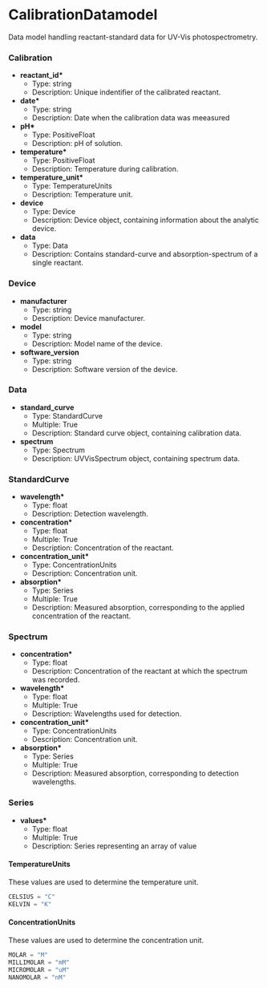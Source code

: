 # CalibrationDatamodel

Data model handling reactant-standard data for UV-Vis photospectrometry.

### Calibration

- __reactant_id*__
  - Type: string
  - Description: Unique indentifier of the calibrated reactant.
- __date*__
  - Type: string
  - Description: Date when the calibration data was meeasured
- __pH*__
  - Type: PositiveFloat
  - Description: pH of solution.
- __temperature*__
  - Type: PositiveFloat
  - Description: Temperature during calibration.
- __temperature_unit*__
  - Type: TemperatureUnits
  - Description: Temperature unit.
- __device__
  - Type: Device
  - Description: Device object, containing information about the analytic device.
- __data__
  - Type: Data
  - Description: Contains standard-curve and absorption-spectrum of a single reactant.

### Device

- __manufacturer__
  - Type: string
  - Description: Device manufacturer.
- __model__
  - Type: string
  - Description: Model name of the device.
- __software_version__
  - Type: string
  - Description: Software version of the device.

### Data

- __standard_curve__
  - Type: StandardCurve
  - Multiple: True
  - Description: Standard curve object, containing calibration data.
- __spectrum__
  - Type: Spectrum
  - Description: UVVisSpectrum object, containing spectrum data.

### StandardCurve

- __wavelength*__
  - Type: float
  - Description: Detection wavelength.
- __concentration*__
  - Type: float
  - Multiple: True
  - Description: Concentration of the reactant.
- __concentration_unit*__
  - Type: ConcentrationUnits
  - Description: Concentration unit.
- __absorption*__
  - Type: Series
  - Multiple: True
  - Description: Measured absorption, corresponding to the applied concentration of the reactant.

### Spectrum

- __concentration*__
  - Type: float
  - Description: Concentration of  the reactant at which the spectrum was recorded.
- __wavelength*__
  - Type: float
  - Multiple: True
  - Description: Wavelengths used for detection.
- __concentration_unit*__
  - Type: ConcentrationUnits
  - Description: Concentration unit.
- __absorption*__
  - Type: Series
  - Multiple: True
  - Description: Measured absorption, corresponding to detection wavelengths.

### Series

- __values*__
  - Type: float
  - Multiple: True
  - Description: Series representing an array of value

#### TemperatureUnits

These values are used to determine the temperature unit.

```python
CELSIUS = "C"
KELVIN = "K"
```
#### ConcentrationUnits

These values are used to determine the concentration unit.

```python
MOLAR = "M"
MILLIMOLAR = "mM"
MICROMOLAR = "uM"
NANOMOLAR = "nM"
```
